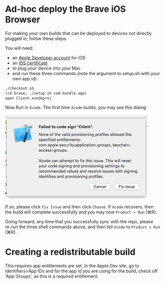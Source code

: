 # Ad-hoc deploy the Brave iOS Browser  

For making your own builds that can be deployed to devices not directly plugged in, follow these steps.

You will need:

- an [Apple Developer account](https://developer.apple.com) for iOS
- an [iOS certificate](https://developer.apple.com/account/ios/certificate/certificateList.action)
- to plug your device into your Mac
- and run these three commands (note the argument to setup.sh with your own app id):
```
./checkout.sh
(cd brave; ./setup.sh com.bundle.app)
open Client.xcodeproj
```
    
Now Run in `Xcode`. The first time `Xcode` builds, 
you may see this dialog:

<img src='images/failed-to-sign.png' />

If so, please click `Fix Issue` and then click `Choose`.
If `Xcode` recovers,
then the build will complete successfully and you may now `Product > Run` (&#8984;R).

Going forward,
any time that you successfully sync with the repo,
please re-run the three shell commands above,
and then tell `Xcode` to `Product > Run` (&#8984;R).

# Creating a redistributable build

This requires app entitlements are set. In the Apple Dev site, go to Identifiers>App IDs and for the app id you are using for the build, check off 'App Groups', as this is a required entitlement.
